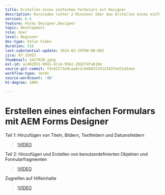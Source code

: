 ```yaml
---
title: Erstellen eines einfachen Formulars mit Designer
description: Kurzvideo (unter 2 Minuten) über das Erstellen eines einfachen Formulars
version: 6.5
feature: Forms Designer,Designer
topic: Development
role: User
level: Beginner
doc-type: Value Video
duration: 316
last-substantial-update: 2024-02-29T00:00:00Z
jira: KT-15053
thumbnail: 3427620.jpeg
exl-id: ac482951-9941-4c14-95b2-29d274fa610e
source-git-commit: f4c621f3a9caa8c2c64b8323312343fe421a5aee
workflow-type: tm+mt
source-wordcount: '46'
ht-degree: 100%

---
```


# Erstellen eines einfachen Formulars mit AEM Forms Designer

Teil 1: Hinzufügen von Titeln, Bildern, Textfeldern und Datumsfeldern

>[!VIDEO](https://video.tv.adobe.com/v/3427620/?learn=on)

Teil 2: Hinzufügen und Erstellen von benutzerdefinierten Objekten und Formularfragmenten

>[!VIDEO](https://video.tv.adobe.com/v/3427621/?learn=on)

Zugreifen auf Hilfeinhalte

>[!VIDEO](https://video.tv.adobe.com/v/3427622/?learn=on)


